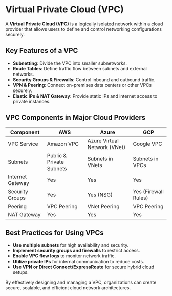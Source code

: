 # Virtual Private Cloud (VPC)

A **Virtual Private Cloud (VPC)** is a logically isolated network within a cloud provider that allows users to define and control networking configurations securely.

## Key Features of a VPC
- **Subnetting**: Divide the VPC into smaller subnetworks.
- **Route Tables**: Define traffic flow between subnets and external networks.
- **Security Groups & Firewalls**: Control inbound and outbound traffic.
- **VPN & Peering**: Connect on-premises data centers or other VPCs securely.
- **Elastic IPs & NAT Gateway**: Provide static IPs and internet access to private instances.

## VPC Components in Major Cloud Providers

| Component | AWS | Azure | GCP |
|-----------|-----|-------|-----|
| VPC Service | Amazon VPC | Azure Virtual Network (VNet) | Google VPC |
| Subnets | Public & Private Subnets | Subnets in VNets | Subnets in VPCs |
| Internet Gateway | Yes | Yes | Yes |
| Security Groups | Yes | Yes (NSG) | Yes (Firewall Rules) |
| Peering | VPC Peering | VNet Peering | VPC Peering |
| NAT Gateway | Yes | Yes | Yes |

## Best Practices for Using VPCs
- **Use multiple subnets** for high availability and security.
- **Implement security groups and firewalls** to restrict access.
- **Enable VPC flow logs** to monitor network traffic.
- **Utilize private IPs** for internal communication to reduce costs.
- **Use VPN or Direct Connect/ExpressRoute** for secure hybrid cloud setups.

By effectively designing and managing a VPC, organizations can create secure, scalable, and efficient cloud network architectures.


